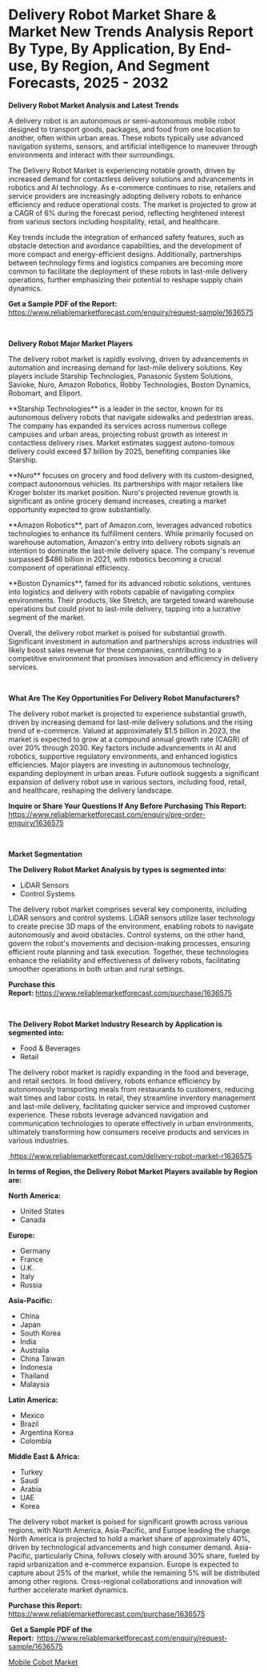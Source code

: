<p><h1>Delivery Robot Market Share & Market New Trends Analysis Report By Type, By Application, By End-use, By Region, And Segment Forecasts, 2025 - 2032</h1></p><p><strong>Delivery Robot Market Analysis and Latest Trends</strong></p>
<p><p>A delivery robot is an autonomous or semi-autonomous mobile robot designed to transport goods, packages, and food from one location to another, often within urban areas. These robots typically use advanced navigation systems, sensors, and artificial intelligence to maneuver through environments and interact with their surroundings. </p><p>The Delivery Robot Market is experiencing notable growth, driven by increased demand for contactless delivery solutions and advancements in robotics and AI technology. As e-commerce continues to rise, retailers and service providers are increasingly adopting delivery robots to enhance efficiency and reduce operational costs. The market is projected to grow at a CAGR of 6% during the forecast period, reflecting heightened interest from various sectors including hospitality, retail, and healthcare.</p><p>Key trends include the integration of enhanced safety features, such as obstacle detection and avoidance capabilities, and the development of more compact and energy-efficient designs. Additionally, partnerships between technology firms and logistics companies are becoming more common to facilitate the deployment of these robots in last-mile delivery operations, further emphasizing their potential to reshape supply chain dynamics.</p></p>
<p><strong>Get a Sample PDF of the Report:&nbsp;</strong> <a href="https://www.reliablemarketforecast.com/enquiry/request-sample/1636575?utm_campaign=2866&utm_medium=2&utm_source=Github&utm_content=ia&utm_term=08042025&utm_id=delivery-robot">https://www.reliablemarketforecast.com/enquiry/request-sample/1636575</a></p>
<p>&nbsp;</p>
<p><strong>Delivery Robot Major Market Players</strong></p>
<p><p>The delivery robot market is rapidly evolving, driven by advancements in automation and increasing demand for last-mile delivery solutions. Key players include Starship Technologies, Panasonic System Solutions, Savioke, Nuro, Amazon Robotics, Robby Technologies, Boston Dynamics, Robomart, and Eliport.</p><p>**Starship Technologies** is a leader in the sector, known for its autonomous delivery robots that navigate sidewalks and pedestrian areas. The company has expanded its services across numerous college campuses and urban areas, projecting robust growth as interest in contactless delivery rises. Market estimates suggest autono-tomous delivery could exceed $7 billion by 2025, benefiting companies like Starship.</p><p>**Nuro** focuses on grocery and food delivery with its custom-designed, compact autonomous vehicles. Its partnerships with major retailers like Kroger bolster its market position. Nuro's projected revenue growth is significant as online grocery demand increases, creating a market opportunity expected to grow substantially.</p><p>**Amazon Robotics**, part of Amazon.com, leverages advanced robotics technologies to enhance its fulfillment centers. While primarily focused on warehouse automation, Amazon's entry into delivery robots signals an intention to dominate the last-mile delivery space. The company's revenue surpassed $486 billion in 2021, with robotics becoming a crucial component of operational efficiency.</p><p>**Boston Dynamics**, famed for its advanced robotic solutions, ventures into logistics and delivery with robots capable of navigating complex environments. Their products, like Stretch, are targeted toward warehouse operations but could pivot to last-mile delivery, tapping into a lucrative segment of the market.</p><p>Overall, the delivery robot market is poised for substantial growth. Significant investment in automation and partnerships across industries will likely boost sales revenue for these companies, contributing to a competitive environment that promises innovation and efficiency in delivery services.</p></p>
<p>&nbsp;</p>
<p><strong>What Are The Key Opportunities For Delivery Robot Manufacturers?</strong></p>
<p><p>The delivery robot market is projected to experience substantial growth, driven by increasing demand for last-mile delivery solutions and the rising trend of e-commerce. Valued at approximately $1.5 billion in 2023, the market is expected to grow at a compound annual growth rate (CAGR) of over 20% through 2030. Key factors include advancements in AI and robotics, supportive regulatory environments, and enhanced logistics efficiencies. Major players are investing in autonomous technology, expanding deployment in urban areas. Future outlook suggests a significant expansion of delivery robot use in various sectors, including food, retail, and healthcare, reshaping the delivery landscape.</p></p>
<p><strong>Inquire or Share Your Questions If Any Before Purchasing This Report:</strong> <a href="https://www.reliablemarketforecast.com/enquiry/pre-order-enquiry/1636575?utm_campaign=2866&utm_medium=2&utm_source=Github&utm_content=ia&utm_term=08042025&utm_id=delivery-robot">https://www.reliablemarketforecast.com/enquiry/pre-order-enquiry/1636575</a></p>
<p>&nbsp;</p>
<p><strong>Market Segmentation</strong></p>
<p><strong>The Delivery Robot Market Analysis by types is segmented into:</strong></p>
<p><ul><li>LiDAR Sensors</li><li>Control Systems</li></ul></p>
<p><p>The delivery robot market comprises several key components, including LiDAR sensors and control systems. LiDAR sensors utilize laser technology to create precise 3D maps of the environment, enabling robots to navigate autonomously and avoid obstacles. Control systems, on the other hand, govern the robot's movements and decision-making processes, ensuring efficient route planning and task execution. Together, these technologies enhance the reliability and effectiveness of delivery robots, facilitating smoother operations in both urban and rural settings.</p></p>
<p><strong>Purchase this Report:&nbsp;</strong><a href="https://www.reliablemarketforecast.com/purchase/1636575?utm_campaign=2866&utm_medium=2&utm_source=Github&utm_content=ia&utm_term=08042025&utm_id=delivery-robot">https://www.reliablemarketforecast.com/purchase/1636575</a></p>
<p>&nbsp;</p>
<p><strong>The Delivery Robot Market Industry Research by Application is segmented into:</strong></p>
<p><ul><li>Food & Beverages</li><li>Retail</li></ul></p>
<p><p>The delivery robot market is rapidly expanding in the food and beverage, and retail sectors. In food delivery, robots enhance efficiency by autonomously transporting meals from restaurants to customers, reducing wait times and labor costs. In retail, they streamline inventory management and last-mile delivery, facilitating quicker service and improved customer experience. These robots leverage advanced navigation and communication technologies to operate effectively in urban environments, ultimately transforming how consumers receive products and services in various industries.</p></p>
<p><a href="https://www.reliablemarketforecast.com/delivery-robot-market-r1636575?utm_campaign=2866&utm_medium=2&utm_source=Github&utm_content=ia&utm_term=08042025&utm_id=delivery-robot">&nbsp;https://www.reliablemarketforecast.com/delivery-robot-market-r1636575</a></p>
<p><strong>In terms of Region, the Delivery Robot Market Players available by Region are:</strong></p>
<p>
    <p> <strong> North America: </strong>
        <ul>
            <li>United States</li>
            <li>Canada</li>
        </ul>
        </p> 
    <p> <strong> Europe: </strong>
        <ul>
            <li>Germany</li>
            <li>France</li>
            <li>U.K.</li>
            <li>Italy</li>
            <li>Russia</li>
        </ul>
        </p> 
    <p> <strong> Asia-Pacific: </strong>
        <ul>
            <li>China</li>
            <li>Japan</li>
            <li>South Korea</li>
            <li>India</li>
            <li>Australia</li>
            <li>China Taiwan</li>
            <li>Indonesia</li>
            <li>Thailand</li>
            <li>Malaysia</li>
        </ul>
        </p> 
    <p> <strong> Latin America: </strong>
        <ul>
            <li>Mexico</li>
            <li>Brazil</li>
            <li>Argentina Korea</li>
            <li>Colombia</li>
        </ul>
        </p> 
    <p> <strong> Middle East & Africa: </strong>
        <ul>
            <li>Turkey</li>
            <li>Saudi</li>
            <li>Arabia</li>
            <li>UAE</li>
            <li>Korea</li>
        </ul>
    </p>
    </p>
<p><p>The delivery robot market is poised for significant growth across various regions, with North America, Asia-Pacific, and Europe leading the charge. North America is projected to hold a market share of approximately 40%, driven by technological advancements and high consumer demand. Asia-Pacific, particularly China, follows closely with around 30% share, fueled by rapid urbanization and e-commerce expansion. Europe is expected to capture about 25% of the market, while the remaining 5% will be distributed among other regions. Cross-regional collaborations and innovation will further accelerate market dynamics.</p></p>
<p><strong>Purchase this Report: </strong><a href="https://www.reliablemarketforecast.com/purchase/1636575?utm_campaign=2866&utm_medium=2&utm_source=Github&utm_content=ia&utm_term=08042025&utm_id=delivery-robot">https://www.reliablemarketforecast.com/purchase/1636575</a></p>
<p>&nbsp;<strong>Get a Sample PDF of the Report:&nbsp;&nbsp;</strong><a href="https://www.reliablemarketforecast.com/enquiry/request-sample/1636575?utm_campaign=2866&utm_medium=2&utm_source=Github&utm_content=ia&utm_term=08042025&utm_id=delivery-robot">https://www.reliablemarketforecast.com/enquiry/request-sample/1636575</a></p>
<p><strong></strong></p>
<p><p><a href="https://github.com/abedlagagica4/Market-Research-Report-List-1/blob/main/mobile-cobot-market.md?utm_campaign=2866&utm_medium=2&utm_source=Github&utm_content=ia&utm_term=08042025&utm_id=delivery-robot">Mobile Cobot Market</a></p></p>